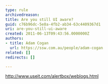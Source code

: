 ```yaml
---
type: rule
archivedreason: 
title: Are you still UI aware?
guid: c76b96dc-5e8a-4fb2-ab34-63c4409367d1
uri: are-you-still-ui-aware
created: 2011-06-13T09:43:56.0000000Z
authors:
- title: Adam Cogan
  url: https://ssw.com.au/people/adam-cogan
related: []
redirects: []

---
```




  <a href="http&#58;//www.useit.com/alertbox/weblogs.html">http&#58;//www.useit.com/alertbox/weblogs.html</a> 

<br><excerpt class='endintro'></excerpt><br>



